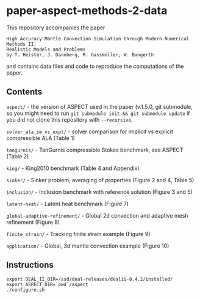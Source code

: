 # paper-aspect-methods-2-data

This repository accompanies the paper

    High Accuracy Mantle Convection Simulation through Modern Numerical Methods II:
    Realistic Models and Problems
    by T. Heister, J. Dannberg, R. Gassmöller, W. Bangerth
    
and contains data files and code to reproduce the computations of the paper.


Contents
--------

``aspect/`` - the version of ASPECT used in the paper (v.1.5.0, git submodule, so you might need to run ``git submodule init && git submodule update`` if you did not clone this repository with ``--recursive``.

``solver_ala_im_vs_expl/`` - solver comparison for implicit vs explicit compressible ALA (Table 1)

``tangurnis/`` - TanGurnis compressible Stokes benchmark, see ASPECT (Table 2)

``king/`` - King2010 benchmark (Table 4 and Appendix)

``sinker/`` - Sinker problem, averaging of properties (Figure 2 and 4, Table 5)

``inclusion/`` - Inclusion benchmark with reference solution (Figure 3 and 5)

``latent-heat/`` - Latent heat benchmark (Figure 7)

``global-adaptive-refinement/`` - Global 2d convection and adaptive mesh refinement (Figure 8)

``finite_strain/`` - Tracking finite strain example (Figure 9)

``application/`` - Global, 3d mantle convection example (Figure 10)


Instructions
------------

```
export DEAL_II_DIR=/ssd/deal-releases/dealii-8.4.2/installed/
export ASPECT_DIR=`pwd`/aspect
./configure.sh
```
